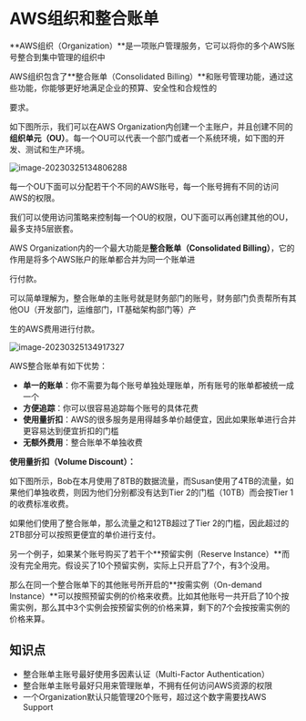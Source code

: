 # AWS组织和整合账单

**AWS组织（Organization）**是一项账户管理服务，它可以将你的多个AWS账号整合到集中管理的组织中

AWS组织包含了**整合账单（Consolidated Billing）**和账号管理功能，通过这些功能，你能够更好地满足企业的预算、安全性和合规性的

要求。

如下图所示，我们可以在AWS Organization内创建一个主账户，并且创建不同的**组织单元（OU）**。每一个OU可以代表一个部门或者一个系统环境，如下图的开发、测试和生产环境。

![image-20230325134806288](https://picgo-starry.oss-cn-beijing.aliyuncs.com/img/devops/AWS/organization.png)

每一个OU下面可以分配若干个不同的AWS账号，每一个账号拥有不同的访问AWS的权限。

我们可以使用访问策略来控制每一个OU的权限，OU下面可以再创建其他的OU，最多支持5层嵌套。

AWS Organization内的一个最大功能是**整合账单（Consolidated Billing）**，它的作用是将多个AWS账户的账单都合并为同一个账单进

行付款。

可以简单理解为，整合账单的主账号就是财务部门的账号，财务部门负责帮所有其他OU（开发部门，运维部门，IT基础架构部门等）产

生的AWS费用进行付款。

![image-20230325134917327](https://picgo-starry.oss-cn-beijing.aliyuncs.com/img/devops/AWS/organization-bill.png)

AWS整合账单有如下优势：

- **单一的账单**：你不需要为每个账号单独处理账单，所有账号的账单都被统一成一个
- **方便追踪**：你可以很容易追踪每个账号的具体花费
- **使用量折扣**：AWS的很多服务是用得越多单价越便宜，因此如果账单进行合并更容易达到便宜折扣的门槛
- **无额外费用**：整合账单不单独收费

**使用量折扣（Volume Discount）：**

如下图所示，Bob在本月使用了8TB的数据流量，而Susan使用了4TB的流量，如果他们单独收费，则因为他们分别都没有达到Tier 2的门槛（10TB）而会按Tier 1的收费标准收费。

如果他们使用了整合账单，那么流量之和12TB超过了Tier 2的门槛，因此超过的2TB部分可以按照更便宜的单价进行支付。



另一个例子，如果某个账号购买了若干个**预留实例（Reserve Instance）**而没有完全用完。假设买了10个预留实例，实际上只开启了7个，有3个没用。

那么在同一个整合账单下的其他账号所开启的**按需实例（On-demand Instance）**可以按照预留实例的价格来收费。比如其他账号一共开启了10个按需实例，那么其中3个实例会按预留实例的价格来算，剩下的7个会按按需实例的价格来算。

## 知识点

- 整合账单主账号最好使用多因素认证（Multi-Factor Authentication）
- 整合账单主账号最好只用来管理账单，不拥有任何访问AWS资源的权限
- 一个Organization默认只能管理20个账号，超过这个数字需要找AWS Support